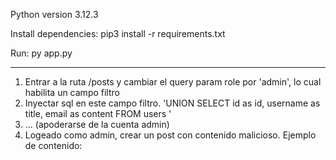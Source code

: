 Python version 3.12.3

Install dependencies: pip3 install -r requirements.txt

Run: py app.py

---

1. Entrar a la ruta /posts y cambiar el query param role por 'admin', lo cual habilita un campo filtro
2. Inyectar sql en este campo filtro. 'UNION SELECT id as id, username as title, email as content FROM users '
3. ... (apoderarse de la cuenta admin)
4. Logeado como admin, crear un post con contenido malicioso. Ejemplo de contenido: <script>alert('alerta xss')</script>
